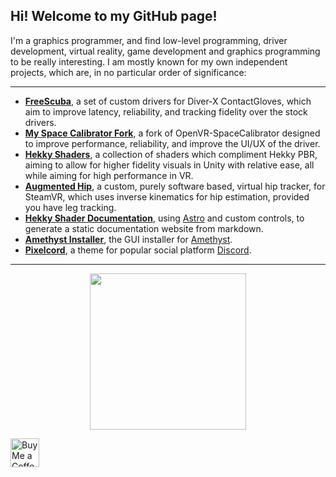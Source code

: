 ## Hi! Welcome to my GitHub page!

I'm a graphics programmer, and find low-level programming, driver development, virtual reality, game development and graphics programming to be really interesting. I am mostly known for my own independent projects, which are, in no particular order of significance:

---

- [**FreeScuba**](https://github.com/hyblocker/freescuba), a set of custom drivers for Diver-X ContactGloves, which aim to improve latency, reliability, and tracking fidelity over the stock drivers.
- [**My Space Calibrator Fork**](https://github.com/hyblocker/OpenVR-SpaceCalibrator), a fork of OpenVR-SpaceCalibrator designed to improve performance, reliability, and improve the UI/UX of the driver.
- [**Hekky Shaders**](https://docs.hyblocker.dev/en/shaders/hekky-atmosphere/what-is-hekky-atmosphere/), a collection of shaders which compliment Hekky PBR, aiming to allow for higher fidelity visuals in Unity with relative ease, all while aiming for high performance in VR.
- [**Augmented Hip**](https://github.com/aughip/augmented-hip), a custom, purely software based, virtual hip tracker, for SteamVR, which uses inverse kinematics for hip estimation, provided you have leg tracking.
- [**Hekky Shader Documentation**](https://github.com/hyblocker/hekky-shader-docs), using [Astro](https://astro.build) and custom controls, to generate a static documentation website from markdown.
- [**Amethyst Installer**](https://github.com/KinecttoVR/Amethyst-Installer), the GUI installer for [Amethyst](https://github.com/KinectToVR/Amethyst).
- [**Pixelcord**](https://github.com/hyblocker/pixelcord), a theme for popular social platform [Discord](https://discord.com).

---

<div align="center">
  <a href="https://github.com/hyblocker">
    <img width="250" align="center" src="https://github-readme-stats.vercel.app/api?username=hyblocker&hide=contribs,issues,prs&show_icons=true&hide_title=true&hide_rank=true&hide_border=true&bg_color=45,00DDFF,4264FF&icon_color=ffffff&text_color=ffffff&include_all_commits=true&disable_animations=true&count_private=true" />
  </a>
</div>

<a href='https://ko-fi.com/hyblocker' target='_blank'><img height='35' style='border:0px;height:46px;' src='https://az743702.vo.msecnd.net/cdn/kofi3.png?v=0' border='0' alt='Buy Me a Coffee at ko-fi.com' />
